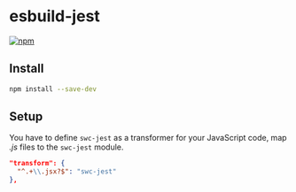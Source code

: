 # esbuild-jest

[![npm](https://img.shields.io/npm/v/esbuild-jest.svg)](https://www.npmjs.com/package/esbuild-jest)

## Install

```bash
npm install --save-dev 
```

## Setup

You have to define `swc-jest` as a transformer for your JavaScript code, map _.js_ files to the `swc-jest` module.

```json
"transform": {
  "^.+\\.jsx?$": "swc-jest"
},
```